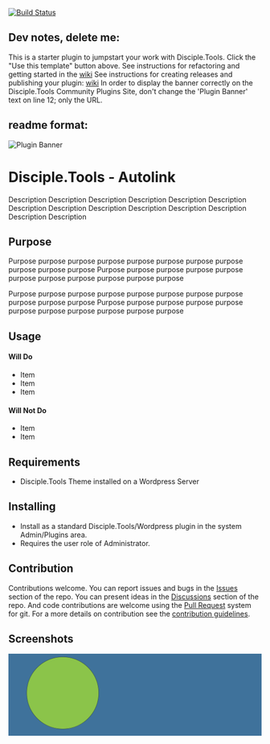 [![Build Status](https://travis-ci.com/DiscipleTools/disciple-tools-autolink.svg?branch=master)](https://travis-ci.com/DiscipleTools/disciple-tools-autolink)

## Dev notes, delete me:
This is a starter plugin to jumpstart your work with Disciple.Tools.
Click the "Use this template" button above.
See instructions for refactoring and getting started in the [wiki](https://github.com/DiscipleTools/disciple-tools-autolink/wiki)
See instructions for creating releases and publishing your plugin: [wiki](https://github.com/DiscipleTools/disciple-tools-autolink/wiki)
In order to display the banner correctly on the Disciple.Tools Community Plugins Site, don't change the 'Plugin Banner' text on line 12; only the URL.

## readme format:

![Plugin Banner](https://raw.githubusercontent.com/DiscipleTools/disciple-tools-autolink/b30402d97895e3f911efcb47fb8f29ccd1eb92e5/documentation/banner.png)

# Disciple.Tools - Autolink

Description Description Description Description Description Description Description
Description Description Description Description Description Description Description

## Purpose

Purpose purpose purpose purpose purpose purpose purpose purpose purpose purpose purpose
Purpose purpose purpose purpose purpose purpose purpose purpose purpose purpose purpose

Purpose purpose purpose purpose purpose purpose purpose purpose purpose purpose purpose
Purpose purpose purpose purpose purpose purpose purpose purpose purpose purpose purpose

## Usage

#### Will Do

- Item
- Item
- Item

#### Will Not Do

- Item
- Item

## Requirements

- Disciple.Tools Theme installed on a Wordpress Server

## Installing

- Install as a standard Disciple.Tools/Wordpress plugin in the system Admin/Plugins area.
- Requires the user role of Administrator.

## Contribution

Contributions welcome. You can report issues and bugs in the
[Issues](https://github.com/DiscipleTools/disciple-tools-autolink/issues) section of the repo. You can present ideas
in the [Discussions](https://github.com/DiscipleTools/disciple-tools-autolink/discussions) section of the repo. And
code contributions are welcome using the [Pull Request](https://github.com/DiscipleTools/disciple-tools-autolink/pulls)
system for git. For a more details on contribution see the
[contribution guidelines](https://github.com/DiscipleTools/disciple-tools-autolink/blob/master/CONTRIBUTING.md).


## Screenshots

![screenshot](documentation/community/starter-banners/banner-blue-green.png)
